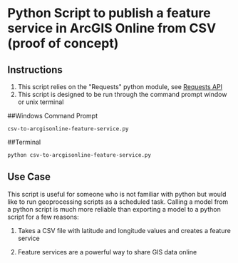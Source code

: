 Python Script to publish a feature service in ArcGIS Online from CSV (proof of concept)
=========================

## Instructions

1. This script relies on the "Requests" python module, see [Requests API](http://docs.python-requests.org/en/latest/)
2. This script is designed to be run through the command prompt window or unix terminal

##Windows Command Prompt
```
csv-to-arcgisonline-feature-service.py
```

##Terminal
```
python csv-to-arcgisonline-feature-service.py
```


## Use Case

This script is useful for someone who is not familiar with python but would like to run geoprocessing scripts as a scheduled task. Calling a model from a python script is much more reliable than exporting a model to a python script for a few reasons:

1. Takes a CSV file with latitude and longitude values and creates a feature service

2. Feature services are a powerful way to share GIS data online
